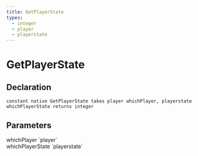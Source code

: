 ```yaml
---
title: GetPlayerState
types:
  - integer
  - player
  - playerstate
---
```


# GetPlayerState

## Declaration

```
constant native GetPlayerState takes player whichPlayer, playerstate whichPlayerState returns integer
```

## Parameters
<dl>
  <dt>whichPlayer `player`</dt>
  <dd></dd>

  <dt>whichPlayerState `playerstate`</dt>
  <dd></dd>
</dl>